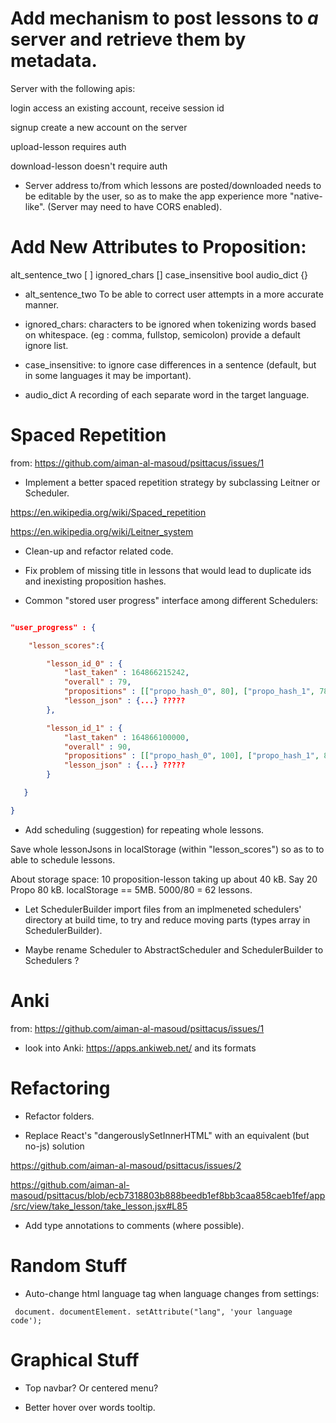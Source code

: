 # Add mechanism to post lessons to *a* server and retrieve them by metadata.

Server with the following apis:

login
access an existing account, receive session id

signup
create a new account on the server

upload-lesson
requires auth

download-lesson
doesn't require auth


* Server address to/from which lessons are posted/downloaded needs to be editable by the user, so as to make the app experience more "native-like". (Server may need to have CORS enabled).

# Add New Attributes to Proposition:

alt_sentence_two [ ]
ignored_chars []
case_insensitive bool
audio_dict {}

* alt_sentence_two
To be able to correct user attempts in a more accurate manner.

* ignored_chars:
characters to be ignored when tokenizing words based on whitespace. (eg : comma, fullstop, semicolon)
provide a default ignore list.

* case_insensitive: to ignore case differences in a sentence (default, but in some languages it may be important).

* audio_dict
A recording of each separate word in the target language.


# Spaced Repetition

from: https://github.com/aiman-al-masoud/psittacus/issues/1



* Implement a better spaced repetition strategy by subclassing Leitner or Scheduler.

https://en.wikipedia.org/wiki/Spaced_repetition

https://en.wikipedia.org/wiki/Leitner_system


* Clean-up and refactor related code.

* Fix problem of missing title in lessons that would lead to duplicate ids and inexisting proposition hashes.

* Common "stored user progress" interface among different Schedulers:

```json

"user_progress" : {

    "lesson_scores":{

        "lesson_id_0" : {
            "last_taken" : 164866215242,
            "overall" : 79,
            "propositions" : [["propo_hash_0", 80], ["propo_hash_1", 78]],
            "lesson_json" : {...} ?????
        },

        "lesson_id_1" : {
            "last_taken" : 164866100000,
            "overall" : 90,
            "propositions" : [["propo_hash_0", 100], ["propo_hash_1", 80]],
            "lesson_json" : {...} ?????
        }

   }

}

```


* Add scheduling (suggestion) for repeating whole lessons.

Save whole lessonJsons in localStorage (within "lesson_scores") so as to 
to able to schedule lessons.

About storage space:
10 proposition-lesson taking up about 40 kB. Say 20 Propo 80 kB. localStorage == 5MB. 5000/80 = 62 lessons.


* Let SchedulerBuilder import files from an implmeneted schedulers' directory at build time, to try and reduce moving parts (types array in SchedulerBuilder).

* Maybe rename Scheduler to AbstractScheduler and SchedulerBuilder to Schedulers ?




# Anki

from: https://github.com/aiman-al-masoud/psittacus/issues/1

* look into Anki: https://apps.ankiweb.net/ and its formats

# Refactoring

* Refactor folders.

* Replace React's "dangerouslySetInnerHTML" with an equivalent (but no-js) solution

https://github.com/aiman-al-masoud/psittacus/issues/2

https://github.com/aiman-al-masoud/psittacus/blob/ecb7318803b888beedb1ef8bb3caa858caeb1fef/app/src/view/take_lesson/take_lesson.jsx#L85

* Add type annotations to comments (where possible).

# Random Stuff

* Auto-change html language tag when language changes from settings:
```
 document. documentElement. setAttribute("lang", 'your language code');
```

# Graphical Stuff

* Top navbar? Or centered menu?

* Better hover over words tooltip.